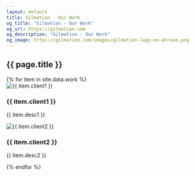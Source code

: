 ```yaml
---
layout: default
title: Gilmation - Our Work
og_title: "Gilmation - Our Work"
og_url: https://gilmation.com
og_description: "Gilmation - Our Work"
og_image: https://gilmation.com/images/gilmation-logo-no-phrase.png
---
```

<div class="content-header"></div>
<div class="pure-g page-content">
  <div class="pure-u-1 block">
    <h2>{{ page.title }}</h2>
  </div>
</div>
{% for item in site.data.work %}
  <div class="pure-g page-content">
    <div class="pure-u-sm-1-2 pure-u-lg-1-2 work">
      <div class="pure-g">
        <div class="pure-u-sm-1-2 pure-u-lg-1-2">
          <img src="/images/{{ item.image1 }}" alt="{{ item.client1 }}" title="{{ item.client1 }}" class="pure-img">
        </div>
        <div class="pure-u-sm-1-2 pure-u-lg-1-2">
          <h3>{{ item.client1 }}</h3>
          <p>{{ item.desc1 }}</p>
        </div>
      </div>
    </div>
    <div class="pure-u-sm-1-2 pure-u-lg-1-2 work">
      <div class="pure-g">
        <div class="pure-u-sm-1-2 pure-u-lg-1-2">
          <img src="/images/{{ item.image2 }}" alt="{{ item.client2 }}" title="{{ item.client2 }}" class="pure-img">
        </div>
        <div class="pure-u-sm-1-2 pure-u-lg-1-2">
          <h3>{{ item.client2 }}</h3>
          <p>{{ item.desc2 }}</p>
        </div>
      </div>
    </div>
  </div>
{% endfor %}
<div class="pure-g page-content bottom-of-page-padding">
  <div class="pure-u-1 pure-u-lg-1-3 block">
  </div>
</div>
